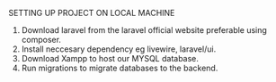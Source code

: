 SETTING UP PROJECT ON LOCAL MACHINE

1. Download laravel from the laravel official website preferable using composer.
2. Install neccesary dependency eg livewire, laravel/ui.
3. Download Xampp to host our MYSQL database.
4. Run migrations to migrate databases to the backend.
